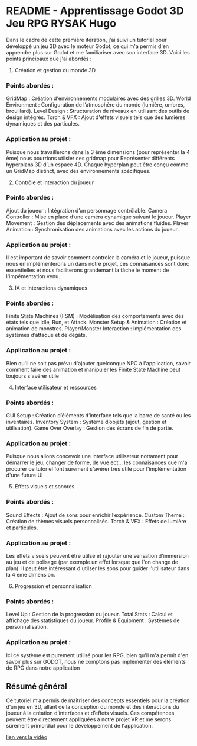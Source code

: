 # README - Apprentissage Godot 3D Jeu RPG RYSAK Hugo

Dans le cadre de cette première itération, j'ai suivi un tutoriel pour développé un jeu 3D avec le moteur Godot, ce qui m'a permis d'en apprendre plus sur Godot et me familiariser avec son interface 3D. Voici les points principaux que j'ai abordés :

1. Création et gestion du monde 3D

### Points abordés :

GridMap : Création d'environnements modulaires avec des grilles 3D.
World Environment : Configuration de l’atmosphère du monde (lumière, ombres, brouillard).
Level Design : Structuration de niveaux en utilisant des outils de design intégrés.
Torch & VFX : Ajout d'effets visuels tels que des lumières dynamiques et des particules.

### Application au projet :

Puisque nous travaillerons dans la 3 ème dimensions (pour représenter la 4 ème) nous pourrions utilsier ces gridmap pour Représenter différents hyperplans 3D d’un espace 4D. Chaque hyperplan peut être conçu comme un GridMap distinct, avec des environnements spécifiques.

2. Contrôle et interaction du joueur

### Points abordés :

Ajout du joueur : Intégration d’un personnage contrôlable.
Camera Controller : Mise en place d’une caméra dynamique suivant le joueur.
Player Movement : Gestion des déplacements avec des animations fluides.
Player Animation : Synchronisation des animations avec les actions du joueur.

### Application au projet :

Il est important de savoir comment controler la caméra et le joueur, puisque nous en implémenterons un dans notre projet, ces connaisances sont donc essentielles et nous faciliterons grandemant la tâche le moment de l'impémentation venu.


3. IA et interactions dynamiques

### Points abordés :

Finite State Machines (FSM) : Modélisation des comportements avec des états tels que Idle, Run, et Attack.
Monster Setup & Animation : Création et animation de monstres.
Player/Monster Interaction : Implémentation des systèmes d’attaque et de dégâts.

### Application au projet :

Bien qu'il ne soit pas prévu d'ajouter quelconque NPC à l'application, savoir comment faire des animation et manipuler les Finite State Machine peut toujours s'avérer utile



4. Interface utilisateur et ressources

### Points abordés :

GUI Setup : Création d’éléments d’interface tels que la barre de santé ou les inventaires.
Inventory System : Système d’objets (ajout, gestion et utilisation).
Game Over Overlay : Gestion des écrans de fin de partie.

### Application au projet :

Puisque nous allons concevoir une interface utilisateur nottament pour démarrer le jeu, changer de forme, de vue ect... les connaisances que m'a procurer ce tutoriel font surement s'avérer très utile pour l'implémentation d'une future UI


5. Effets visuels et sonores

### Points abordés :

Sound Effects : Ajout de sons pour enrichir l’expérience.
Custom Theme : Création de thèmes visuels personnalisés.
Torch & VFX : Effets de lumière et particules.

### Application au projet :

Les effets visuels peuvent être utilse et rajouter une sensation d'immersion au jeu et de polisage (par exemple un effet lorsque que l'on change de plan). Il peut être intéressant d'utilser les sons pour guider l'utilisateur dans la 4 ème dimension.



6. Progression et personnalisation

### Points abordés :

Level Up : Gestion de la progression du joueur.
Total Stats : Calcul et affichage des statistiques du joueur.
Profile & Equipment : Systèmes de personnalisation.

### Application au projet :

Ici ce système est purement utilisé pour les RPG, bien qu'il m'a permit d'en savoir plus sur GODOT, nous ne comptons pas implémenter des éléments de RPG dans notre application


## Résumé général

Ce tutoriel m’a permis de maîtriser des concepts essentiels pour la création d’un jeu en 3D, allant de la conception du monde et des interactions du joueur à la création d’interfaces et d’effets visuels. Ces compétences peuvent être directement appliquées à notre projet VR et me serons sûrement primordial pour le développement de l'application.



[lien vers la vidéo](https://www.youtube.com/watch?v=ouqgx1qKSdY&t=15157s&ab_channel=freeCodeCamp.org)